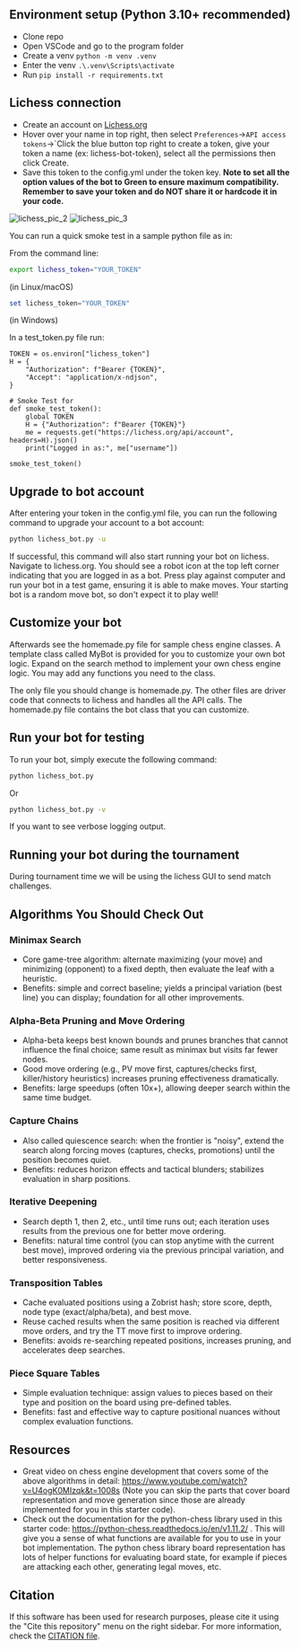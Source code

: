 ## Environment setup (Python 3.10+ recommended)
- Clone repo
- Open VSCode and go to the program folder
- Create a venv `python -m venv .venv`
- Enter the venv `.\.venv\Scripts\activate`
- Run `pip install -r requirements.txt`

## Lichess connection
- Create an account on [Lichess.org](https://lichess.org/signup?referrer=https%3A%2F%2Flichess.org%2F)
- Hover over your name in top right, then select `Preferences`->`API access tokens`->`Click the blue button top right to create a token, give your token a name (ex: lichess-bot-token), select all the permissions then click Create.
- Save this token to the config.yml under the token key. **Note to set all the option values of the bot to Green to ensure maximum compatibility. Remember to save your token and do NOT share it or hardcode it in your code.**

![lichess_pic_2](https://github.com/user-attachments/assets/03492f8e-0ae9-495d-9058-f14cc835c82a)
![lichess_pic_3](https://github.com/user-attachments/assets/db262216-1559-4bbc-ac5e-39b83699bda6)

You can run a quick smoke test in a sample python file as in:

From the command line:

```bash
export lichess_token="YOUR_TOKEN"
```
(in Linux/macOS)

```powershell
set lichess_token="YOUR_TOKEN"
```
(in Windows)

In a test_token.py file run:
```
TOKEN = os.environ["lichess_token"]
H = {
    "Authorization": f"Bearer {TOKEN}",
    "Accept": "application/x-ndjson",
}

# Smoke Test for
def smoke_test_token():
    global TOKEN
    H = {"Authorization": f"Bearer {TOKEN}"}
    me = requests.get("https://lichess.org/api/account", headers=H).json()
    print("Logged in as:", me["username"])

smoke_test_token()
```

## Upgrade to bot account
After entering your token in the config.yml file, you can run the following command to upgrade your account to a bot account:
```bash
python lichess_bot.py -u
```

If successful, this command will also start running your bot on lichess. Navigate to lichess.org. You should see a robot icon at the top left corner indicating that you are logged in as a bot. Press play against computer and run your bot in a test game, ensuring it is able to make moves. Your starting bot is a random move bot, so don't expect it to play well!

## Customize your bot
Afterwards see the homemade.py file for sample chess engine classes. A template class called MyBot is provided for you to customize your own bot logic. Expand on the search method to implement your own chess engine logic. You may add any functions you need to the class.

The only file you should change is homemade.py. The other files are driver code that connects to lichess and handles all the API calls. The homemade.py file contains the bot class that you can customize.

## Run your bot for testing
To run your bot, simply execute the following command:
```bash
python lichess_bot.py
```

Or 

```bash
python lichess_bot.py -v
```

If you want to see verbose logging output.

## Running your bot during the tournament

During tournament time we will be using the lichess GUI to send match challenges.

## Algorithms You Should Check Out
### Minimax Search
- Core game-tree algorithm: alternate maximizing (your move) and minimizing (opponent) to a fixed depth, then evaluate the leaf with a heuristic.
- Benefits: simple and correct baseline; yields a principal variation (best line) you can display; foundation for all other improvements.

### Alpha-Beta Pruning and Move Ordering
- Alpha-beta keeps best known bounds and prunes branches that cannot influence the final choice; same result as minimax but visits far fewer nodes.
- Good move ordering (e.g., PV move first, captures/checks first, killer/history heuristics) increases pruning effectiveness dramatically.
- Benefits: large speedups (often 10x+), allowing deeper search within the same time budget.

### Capture Chains
- Also called quiescence search: when the frontier is "noisy", extend the search along forcing moves (captures, checks, promotions) until the position becomes quiet.
- Benefits: reduces horizon effects and tactical blunders; stabilizes evaluation in sharp positions.

### Iterative Deepening
- Search depth 1, then 2, etc., until time runs out; each iteration uses results from the previous one for better move ordering.
- Benefits: natural time control (you can stop anytime with the current best move), improved ordering via the previous principal variation, and better responsiveness.

### Transposition Tables
- Cache evaluated positions using a Zobrist hash; store score, depth, node type (exact/alpha/beta), and best move.
- Reuse cached results when the same position is reached via different move orders, and try the TT move first to improve ordering.
- Benefits: avoids re-searching repeated positions, increases pruning, and accelerates deep searches.

### Piece Square Tables
- Simple evaluation technique: assign values to pieces based on their type and position on the board using pre-defined tables.
- Benefits: fast and effective way to capture positional nuances without complex evaluation functions.

## Resources
- Great video on chess engine development that covers some of the above algorithms in detail: https://www.youtube.com/watch?v=U4ogK0MIzqk&t=1008s (Note you can skip the parts that cover board representation and move generation since those are already implemented for you in this starter code).
- Check out the documentation for the python-chess library used in this starter code: https://python-chess.readthedocs.io/en/v1.11.2/ . This will give you a sense of what functions are available for you to use in your bot implementation. The python chess library board representation has lots of helper functions for evaluating board state, for example if pieces are attacking each other, generating legal moves, etc.

## Citation
If this software has been used for research purposes, please cite it using the "Cite this repository" menu on the right sidebar. For more information, check the [CITATION file](https://github.com/lichess-bot-devs/lichess-bot/blob/master/CITATION.cff).

